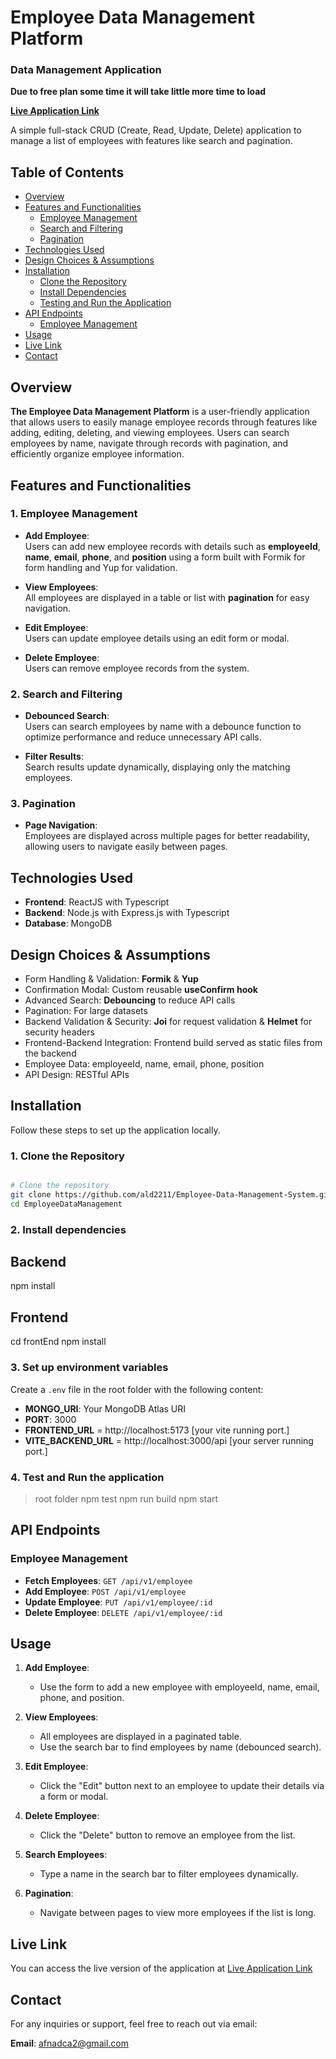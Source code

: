 # Employee Data Management Platform

### Data Management Application

**Due to free plan some time it will take little more time to load**

[**Live Application Link**](https://employee-data-management-system.onrender.com/)

A simple full-stack CRUD (Create, Read, Update, Delete) application to manage a list of employees with features like search and pagination.

## Table of Contents

- [Overview](#overview)
- [Features and Functionalities](#features-and-functionalities)
  - [Employee Management](#1-employee-management)
  - [Search and Filtering](#2-search-and-filtering)
  - [Pagination](#3-pagination)
- [Technologies Used](#technologies-used)
- [Design Choices & Assumptions](#design-choices-assumptions)
- [Installation](#installation)
  - [Clone the Repository](#1-clone-the-repository)
  - [Install Dependencies](#2-install-dependencies)
  - [Testing and Run the Application](#3-run-the-application)
- [API Endpoints](#api-endpoints)
  - [Employee Management](#employee-management)
- [Usage](#usage)
- [Live Link](#live-link)
- [Contact](#contact)


## Overview

**The Employee Data Management Platform** is a user-friendly application that allows users to easily manage employee records through features like adding, editing, deleting, and viewing employees. Users can search employees by name, navigate through records with pagination, and efficiently organize employee information.

## Features and Functionalities

### 1. Employee Management

- **Add Employee**:  
  Users can add new employee records with details such as **employeeId**, **name**, **email**, **phone**, and **position** using a form built with Formik for form handling and Yup for validation.

- **View Employees**:  
  All employees are displayed in a table or list with **pagination** for easy navigation.

- **Edit Employee**:  
  Users can update employee details using an edit form or modal.

- **Delete Employee**:  
  Users can remove employee records from the system.

### 2. Search and Filtering

- **Debounced Search**:  
  Users can search employees by name with a debounce function to optimize performance and reduce unnecessary API calls.

- **Filter Results**:  
  Search results update dynamically, displaying only the matching employees.

### 3. Pagination

- **Page Navigation**:  
  Employees are displayed across multiple pages for better readability, allowing users to navigate easily between pages.


## Technologies Used

- **Frontend**: ReactJS with Typescript
- **Backend**: Node.js with Express.js with Typescript
- **Database**: MongoDB

## Design Choices & Assumptions

- Form Handling & Validation: **Formik** & **Yup**  
- Confirmation Modal: Custom reusable **useConfirm hook**  
- Advanced Search: **Debouncing** to reduce API calls  
- Pagination: For large datasets  
- Backend Validation & Security: **Joi** for request validation & **Helmet** for security headers  
- Frontend-Backend Integration: Frontend build served as static files from the backend  
- Employee Data: employeeId, name, email, phone, position  
- API Design: RESTful APIs  

## Installation

Follow these steps to set up the application locally.

### 1. Clone the Repository

```bash

# Clone the repository
git clone https://github.com/ald2211/Employee-Data-Management-System.git
cd EmployeeDataManagement

```

### 2. Install dependencies

## Backend
npm install

## Frontend
cd frontEnd
npm install

### 3. Set up environment variables

Create a `.env` file in the root folder with the following content:

- **MONGO_URI**: Your MongoDB Atlas URI
- **PORT**: 3000
- **FRONTEND_URL** = http://localhost:5173 [your vite running port.]
- **VITE_BACKEND_URL** = http://localhost:3000/api [your server running port.]



### 4. Test and Run the application

>root folder
npm test
npm run build
npm start

## API Endpoints

### Employee Management
- **Fetch Employees**: `GET /api/v1/employee`  
- **Add Employee**: `POST /api/v1/employee`  
- **Update Employee**: `PUT /api/v1/employee/:id`  
- **Delete Employee**: `DELETE /api/v1/employee/:id`  

## Usage

1. **Add Employee**:  
   - Use the form to add a new employee with employeeId, name, email, phone, and position.

2. **View Employees**:  
   - All employees are displayed in a paginated table.  
   - Use the search bar to find employees by name (debounced search).

3. **Edit Employee**:  
   - Click the "Edit" button next to an employee to update their details via a form or modal.

4. **Delete Employee**:  
   - Click the "Delete" button to remove an employee from the list.

5. **Search Employees**:  
   - Type a name in the search bar to filter employees dynamically.

6. **Pagination**:  
   - Navigate between pages to view more employees if the list is long.



## Live Link

You can access the live version of the application at [Live Application Link](https://employee-data-management-system.onrender.com/)


## Contact

For any inquiries or support, feel free to reach out via email:

**Email**: [afnadca2@gmail.com](mailto:afnadca2@gmail.com)

